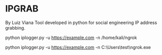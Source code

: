 # IPGRAB
By Luiz Viana
Tool developed in python for social engineering IP address grabbing.

python iplogger.py -u https://example.com -n /home/kali/ngrok

python iplogger.py -u https://example.com -n C:\Users\test\ngrok.exe
